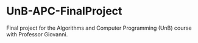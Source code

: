 # UnB-APC-FinalProject
Final project for the Algorithms and Computer Programming (UnB) course with Professor Giovanni.

